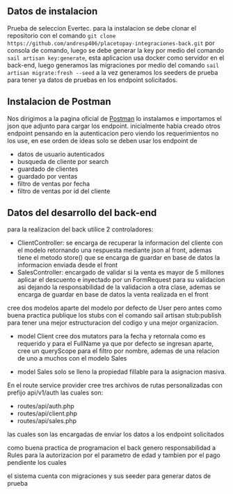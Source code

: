 
## Datos de instalacion

Prueba de seleccion Evertec. para la instalacion se debe clonar el repositorio con el comando `git clone https://github.com/andresp406/placetopay-integraciones-back.git` por consola de comando, luego se debe generar la key por medio del comando `sail artisan key:generate`, esta aplicacion usa docker como servidor en el back-end, luego generamos las migraciones por medio del comando `sail artisan migrate:fresh --seed` a la vez generamos los seeders de prueba para tener ya datos de pruebas en los endpoint solicitados.

## Instalacion de Postman
Nos dirigimos a la pagina oficial de [Postman](https://www.postman.com/) lo instalamos e importamos el json que adjunto para cargar los endpoint. inicialmente habia creado otros endpoint pensando en la autenticacion pero viendo los requerimientos no los use, en ese orden de ideas solo se deben usar los endpoint de 
- datos de usuario autenticados
- busqueda de cliente por search
- guardado de clientes
- guardado por ventas
- filtro de ventas por fecha
- filtro de ventas por id del cliente

## Datos del desarrollo del back-end

para la realizacion del back utilice 2 controladores:
- ClientController: se encarga de recuperar la informacion del cliente con el modelo retornando una respuesta mediante json al front, ademas tiene el metodo store() que se encarga de guardar en base de datos la informacion enviada desde el front
- SalesController: encargado de validar si la venta es mayor de 5 millones aplicar el descuento  e inyectado por un FormRequest para su validacion asi dejando la responsabilidad de la validacion a otra clase, ademas se encarga de guardar en base de datos la venta realizada en el front


cree dos modelos aparte del modelo por defecto de User pero antes como buena practica publique los stubs con el comando sail artisan stub:publish para tener una mejor estructuracion del codigo y una mejor organizacion.

- model Client cree dos mutators para la fecha y retornala como es requerido y para el FullName ya que por defecto se ingresan aparte, cree un queryScope para el filtro por nombre, ademas de una relacion de uno a muchos con el modelo Sales

- model Sales solo se lleno la propiedad fillable para la asignacion masiva.

En el route service provider cree tres archivos de rutas personalizadas con prefijo api/v1/auth las cuales son:

- routes/api/auth.php
- routes/api/client.php
- routes/api/sales.php

las cuales son las encargadas de enviar los datos a los endpoint solicitados

como buena practica de programacion el back genero responsabilidad a Rules para la autorizacion por el parametro de edad y tambien por el pago pendiente los cuales 

el sistema cuenta con migraciones y sus seeder para generar datos de prueba


